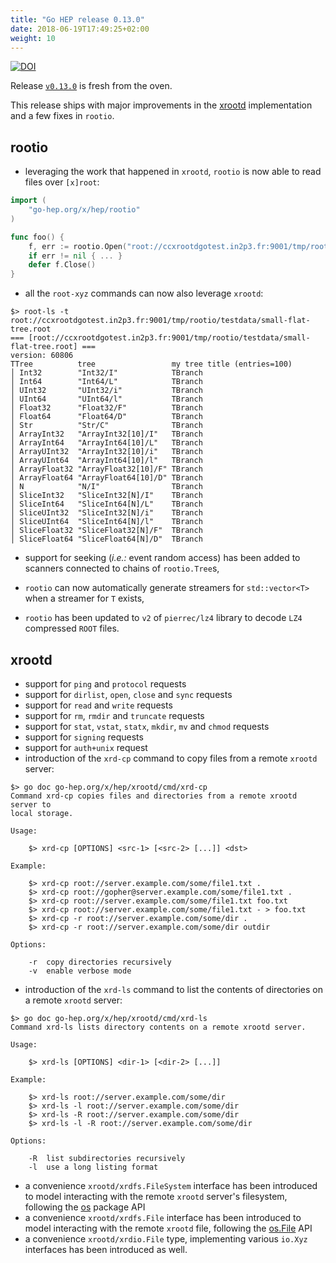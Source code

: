 ```yaml
---
title: "Go HEP release 0.13.0"
date: 2018-06-19T17:49:25+02:00
weight: 10
---
```


[![DOI](https://zenodo.org/badge/DOI/10.5281/zenodo.1292867.svg)](https://doi.org/10.5281/zenodo.1292867)

Release [`v0.13.0`](https://github.com/go-hep/hep/tree/v0.13.0) is fresh from the oven.

This release ships with major improvements in the [xrootd](https://pkg.go.dev/go-hep.org/x/hep/xrootd) implementation and a few fixes in `rootio`.

## rootio

- leveraging the work that happened in `xrootd`, `rootio` is now able to read files over `[x]root`:

```go
import (
    "go-hep.org/x/hep/rootio"
)

func foo() {
    f, err := rootio.Open("root://ccxrootdgotest.in2p3.fr:9001/tmp/rootio/testdata/small-flat-tree.root")
    if err != nil { ... }
    defer f.Close()
}
```

- all the `root-xyz` commands can now also leverage `xrootd`:
```
$> root-ls -t root://ccxrootdgotest.in2p3.fr:9001/tmp/rootio/testdata/small-flat-tree.root
=== [root://ccxrootdgotest.in2p3.fr:9001/tmp/rootio/testdata/small-flat-tree.root] ===
version: 60806
TTree          tree                 my tree title (entries=100)
│ Int32        "Int32/I"            TBranch
│ Int64        "Int64/L"            TBranch
│ UInt32       "UInt32/i"           TBranch
│ UInt64       "UInt64/l"           TBranch
│ Float32      "Float32/F"          TBranch
│ Float64      "Float64/D"          TBranch
│ Str          "Str/C"              TBranch
│ ArrayInt32   "ArrayInt32[10]/I"   TBranch
│ ArrayInt64   "ArrayInt64[10]/L"   TBranch
│ ArrayUInt32  "ArrayInt32[10]/i"   TBranch
│ ArrayUInt64  "ArrayInt64[10]/l"   TBranch
│ ArrayFloat32 "ArrayFloat32[10]/F" TBranch
│ ArrayFloat64 "ArrayFloat64[10]/D" TBranch
│ N            "N/I"                TBranch
│ SliceInt32   "SliceInt32[N]/I"    TBranch
│ SliceInt64   "SliceInt64[N]/L"    TBranch
│ SliceUInt32  "SliceInt32[N]/i"    TBranch
│ SliceUInt64  "SliceInt64[N]/l"    TBranch
│ SliceFloat32 "SliceFloat32[N]/F"  TBranch
│ SliceFloat64 "SliceFloat64[N]/D"  TBranch
```

- support for seeking (_i.e.:_ event random access) has been added to scanners connected to chains of `rootio.Tree`s,

- `rootio` can now automatically generate streamers for `std::vector<T>` when a streamer for `T` exists,

- `rootio` has been updated to `v2` of `pierrec/lz4` library to decode `LZ4` compressed `ROOT` files.

## xrootd

- support for `ping` and `protocol` requests
- support for `dirlist`, `open`, `close` and `sync` requests
- support for `read` and `write` requests
- support for `rm`, `rmdir` and `truncate` requests
- support for `stat`, `vstat`, `statx`, `mkdir`, `mv` and `chmod` requests
- support for `signing` requests
- support for `auth+unix` request
- introduction of the `xrd-cp` command to copy files from a remote `xrootd` server:

```
$> go doc go-hep.org/x/hep/xrootd/cmd/xrd-cp
Command xrd-cp copies files and directories from a remote xrootd server to
local storage.

Usage:

    $> xrd-cp [OPTIONS] <src-1> [<src-2> [...]] <dst>

Example:

    $> xrd-cp root://server.example.com/some/file1.txt .
    $> xrd-cp root://gopher@server.example.com/some/file1.txt .
    $> xrd-cp root://server.example.com/some/file1.txt foo.txt
    $> xrd-cp root://server.example.com/some/file1.txt - > foo.txt
    $> xrd-cp -r root://server.example.com/some/dir .
    $> xrd-cp -r root://server.example.com/some/dir outdir

Options:

    -r	copy directories recursively
    -v	enable verbose mode
```

- introduction of the `xrd-ls` command to list the contents of directories on a remote `xrootd` server:

```
$> go doc go-hep.org/x/hep/xrootd/cmd/xrd-ls
Command xrd-ls lists directory contents on a remote xrootd server.

Usage:

    $> xrd-ls [OPTIONS] <dir-1> [<dir-2> [...]]

Example:

    $> xrd-ls root://server.example.com/some/dir
    $> xrd-ls -l root://server.example.com/some/dir
    $> xrd-ls -R root://server.example.com/some/dir
    $> xrd-ls -l -R root://server.example.com/some/dir

Options:

    -R	list subdirectories recursively
    -l	use a long listing format
```

- a convenience `xrootd/xrdfs.FileSystem` interface has been introduced to model interacting with the remote `xrootd` server's filesystem, following the [os](https://pkg.go.dev/os) package API
- a convenience `xrootd/xrdfs.File` interface has been introduced to model interacting with the remote `xrootd` file, following the [os.File](https://pkg.go.dev/os#File) API
- a convenience `xrootd/xrdio.File` type, implementing various `io.Xyz` interfaces has been introduced as well.
